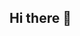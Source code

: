 ## Hi there 👋

<!--

Here are some ideas to get you started:

- 🌱 Atualmente estou estudando React, HTML and CSS
- 📫 How to reach me : @almeidahenrique281@gmail.com

<h1>Seja bem-vindo(a) ao meu GitHub!<h1/>
-->
